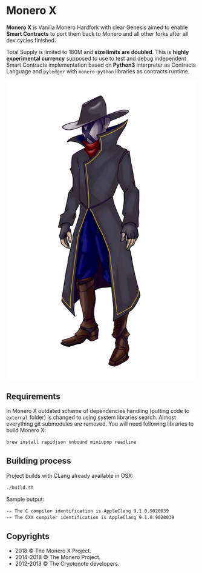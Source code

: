 # Monero X

**Monero X** is Vanilla Monero Hardfork with clear Genesis aimed to enable **Smart Contracts** to port them back to Monero and all other forks after all dev cycles finished.

Total Supply is limited to 180M and **size limits are doubled**. This is **highly experimental currency** supposed to use to test and debug independent Smart Contracts implementation based on **Python3** interpreter as Contracts Language and `pyledger` with `monero-python` libraries as contracts runtime.

![mr. X](./mrx.png)

## Requirements

In Monero X outdated scheme of dependencies handling (putting code to `external` folder) is changed to using system
libraries search. Almost everything git submodules are removed. You will need following libraries to build Monero X:

```bash
brew install rapidjson unbound miniupnp readline
```

## Building process

Project builds with CLang already available in OSX:

```bash
./build.sh
```

Sample output:

```bash
-- The C compiler identification is AppleClang 9.1.0.9020039
-- The CXX compiler identification is AppleClang 9.1.0.9020039
```

## Copyrights

- 2018 &copy; The Monero X Project.
- 2014-2018 &copy; The Monero Project.   
- 2012-2013 &copy; The Cryptonote developers.
